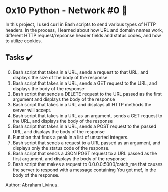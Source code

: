 # 0x10  Python - Network #0 :snake:
In this project, I used curl in Bash scripts to send various types of HTTP
headers. In the process, I learned about how URL and domain names work,
different HTTP request/repsonse header fields and status codes,
and how to utilize cookies.

## Tasks :heavy_check_mark:

0. Bash script that takes in a URL, sends a request to that URL, and displays the size of the body of the response
1. Bash script that takes in a URL, sends a GET request to the URL, and displays the body of the response
2. Bash script that sends a DELETE request to the URL passed as the first argument and displays the body of the response
3. Bash script that takes in a URL and displays all HTTP methods the server will accept.
4. Bash script that takes in a URL as an argument, sends a GET request to the URL, and displays the body of the response
5. Bash script that takes in a URL, sends a POST request to the passed URL, and displays the body of the response
6. Function that finds a peak in a list of unsorted integers.
7. Bash script that sends a request to a URL passed as an argument, and displays only the status code of the response.
8. Bash script that sends a JSON POST request to a URL passed as the first argument, and displays the body of the response.
9. Bash script that makes a request to 0.0.0.0:5000/catch_me that causes the server to respond with a message containing You got me!, in the body of the response.

Author: Abraham Livinus.
